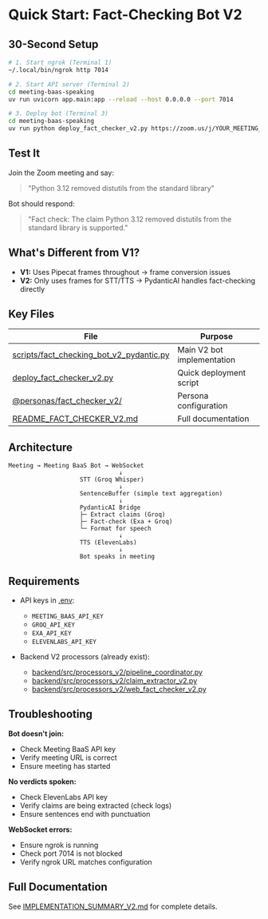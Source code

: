 # Quick Start: Fact-Checking Bot V2

## 30-Second Setup

```bash
# 1. Start ngrok (Terminal 1)
~/.local/bin/ngrok http 7014

# 2. Start API server (Terminal 2)
cd meeting-baas-speaking
uv run uvicorn app.main:app --reload --host 0.0.0.0 --port 7014

# 3. Deploy bot (Terminal 3)
cd meeting-baas-speaking
uv run python deploy_fact_checker_v2.py https://zoom.us/j/YOUR_MEETING_ID
```

## Test It

Join the Zoom meeting and say:
> "Python 3.12 removed distutils from the standard library"

Bot should respond:
> "Fact check: The claim Python 3.12 removed distutils from the standard library is supported."

## What's Different from V1?

- **V1:** Uses Pipecat frames throughout → frame conversion issues
- **V2:** Only uses frames for STT/TTS → PydanticAI handles fact-checking directly

## Key Files

| File | Purpose |
|------|---------|
| [scripts/fact_checking_bot_v2_pydantic.py](meeting-baas-speaking/scripts/fact_checking_bot_v2_pydantic.py) | Main V2 bot implementation |
| [deploy_fact_checker_v2.py](meeting-baas-speaking/deploy_fact_checker_v2.py) | Quick deployment script |
| [@personas/fact_checker_v2/](meeting-baas-speaking/@personas/fact_checker_v2/) | Persona configuration |
| [README_FACT_CHECKER_V2.md](meeting-baas-speaking/README_FACT_CHECKER_V2.md) | Full documentation |

## Architecture

```
Meeting → Meeting BaaS Bot → WebSocket
                               ↓
                    STT (Groq Whisper)
                               ↓
                    SentenceBuffer (simple text aggregation)
                               ↓
                    PydanticAI Bridge
                    ├─ Extract claims (Groq)
                    ├─ Fact-check (Exa + Groq)
                    └─ Format for speech
                               ↓
                    TTS (ElevenLabs)
                               ↓
                    Bot speaks in meeting
```

## Requirements

- API keys in [.env](meeting-baas-speaking/.env):
  - `MEETING_BAAS_API_KEY`
  - `GROQ_API_KEY`
  - `EXA_API_KEY`
  - `ELEVENLABS_API_KEY`

- Backend V2 processors (already exist):
  - [backend/src/processors_v2/pipeline_coordinator.py](backend/src/processors_v2/pipeline_coordinator.py)
  - [backend/src/processors_v2/claim_extractor_v2.py](backend/src/processors_v2/claim_extractor_v2.py)
  - [backend/src/processors_v2/web_fact_checker_v2.py](backend/src/processors_v2/web_fact_checker_v2.py)

## Troubleshooting

**Bot doesn't join:**
- Check Meeting BaaS API key
- Verify meeting URL is correct
- Ensure meeting has started

**No verdicts spoken:**
- Check ElevenLabs API key
- Verify claims are being extracted (check logs)
- Ensure sentences end with punctuation

**WebSocket errors:**
- Ensure ngrok is running
- Check port 7014 is not blocked
- Verify ngrok URL matches configuration

## Full Documentation

See [IMPLEMENTATION_SUMMARY_V2.md](IMPLEMENTATION_SUMMARY_V2.md) for complete details.
